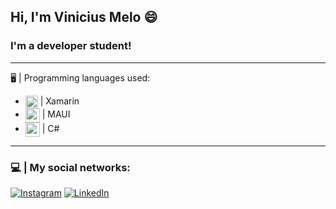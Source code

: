 ## Hi, I'm Vinicius Melo 😄

### I'm a developer student!
<hr>
🖥️ | Programming languages ​​used:
<ul>
  <li><img align="center" weigh="20px" height="20px" alt"xamarin" src="https://static-00.iconduck.com/assets.00/xamarin-icon-2048x1822-q1g7o2b7.png"/> | Xamarin</li>
  <li><img align="center" weigh="23px" height="23px" alt"maui" src="https://seeklogo.com/images/C/c-logo-A44DB3D53C-seeklogo.com.png"/> | MAUI</li>
  <li><img align="center" weigh="23px" height="23px" alt"c#" src="https://www.jennerstrand.se/wp-content/uploads/2021/09/net-maui-robot.png"/> | C#</li>
</ul>
<hr>

### 💻 | My social networks:

[![Instagram](https://img.shields.io/badge/Instagram-E4405F?style=for-the-badge&logo=instagram&logoColor=white)](https://www.instagram.com/_viniciussmelo/)
[![LinkedIn](https://img.shields.io/badge/LinkedIn-0077B5?style=for-the-badge&logo=linkedin&logoColor=white)](https://www.linkedin.com/in/vinismelo/)
